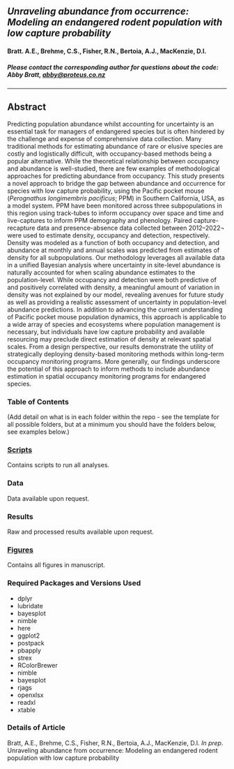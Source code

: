## *Unraveling abundance from occurrence: Modeling an endangered rodent population with low capture probability*

#### Bratt. A.E., Brehme, C.S., Fisher, R.N., Bertoia, A.J., MacKenzie, D.I.

##### Please contact the corresponding author for questions about the code: Abby Bratt, abby@proteus.co.nz 

_______________________________________________________________________________________

## Abstract

Predicting population abundance whilst accounting for uncertainty is an essential task for managers of endangered species but is often hindered by the challenge and expense of comprehensive data collection. Many traditional methods for estimating abundance of rare or elusive species are costly and logistically difficult, with occupancy-based methods being a popular alternative. While the theoretical relationship between occupancy and abundance is well-studied, there are few examples of methodological approaches for predicting abundance from occupancy. This study presents a novel approach to bridge the gap between abundance and occurrence for species with low capture probability, using the Pacific pocket mouse (*Perognathus longimembris pacificus*; PPM) in Southern California, USA, as a model system. PPM have been monitored across three subpopulations in this region using track-tubes to inform occupancy over space and time and live-captures to inform PPM demography and phenology. Paired capture-recapture data and presence-absence data collected between 2012–2022¬ were used to estimate density, occupancy and detection, respectively. Density was modeled as a function of both occupancy and detection, and abundance at monthly and annual scales was predicted from estimates of density for all subpopulations. Our methodology leverages all available data in a unified Bayesian analysis where uncertainty in site-level abundance is naturally accounted for when scaling abundance estimates to the population-level. While occupancy and detection were both predictive of and positively correlated with density, a meaningful amount of variation in density was not explained by our model, revealing avenues for future study as well as providing a realistic assessment of uncertainty in population-level abundance predictions. In addition to advancing the current understanding of Pacific pocket mouse population dynamics, this approach is applicable to a wide array of species and ecosystems where population management is necessary, but individuals have low capture probability and available resourcing may preclude direct estimation of density at relevant spatial scales. From a design perspective, our results demonstrate the utility of strategically deploying density-based monitoring methods within long-term occupancy monitoring programs. More generally, our findings underscore the potential of this approach to inform methods to include abundance estimation in spatial occupancy monitoring programs for endangered species. 

### Table of Contents 

(Add detail on what is in each folder within the repo - see the template for all possible folders, but at a minimum you should have the folders below, see examples below.) 

### [Scripts](./scripts)

Contains scripts to run all analyses. 
 
### Data

Data available upon request. 

### Results

Raw and processed results available upon request.

### [Figures](./figures)

Contains all figures in manuscript. 

### Required Packages and Versions Used 

- dplyr
- lubridate
- bayesplot
- nimble
- here
- ggplot2
- postpack
- pbapply
- strex
- RColorBrewer
- nimble
- bayesplot
- rjags
- openxlsx
- readxl
- xtable

### Details of Article 

Bratt, A.E., Brehme, C.S., Fisher, R.N., Bertoia, A.J., MacKenzie, D.I. *In prep*. Unraveling abundance from occurrence: Modeling an endangered rodent population with low capture probability

